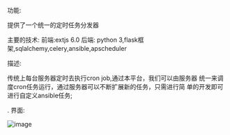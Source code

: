 功能:

   提供了一个统一的定时任务分发器

主要的技术:
 前端:extjs 6.0
 后端: python 3,flask框架,sqlalchemy,celery,ansible,apscheduler

描述:

  传统上每台服务器定时去执行cron job,通过本平台，我们可以由服务器
统一来调度cron任务运行，通过服务器可以不断扩展新的任务，只需进行简
单的开发即可进行自定义ansible任务;

.
界面:

![image](https://github.com/oraclefrankzou/dpTaskCenter/raw/master/images/20190223164045.jpg)